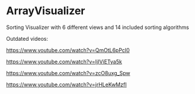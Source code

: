 # ArrayVisualizer
Sorting Visualizer with 6 different views and 14 included sorting algorithms

Outdated videos:

https://www.youtube.com/watch?v=QmOtL6pPcI0

https://www.youtube.com/watch?v=IjIViETya5k

https://www.youtube.com/watch?v=zcO8uxg_Spw

https://www.youtube.com/watch?v=jrHLeKwMzfI
